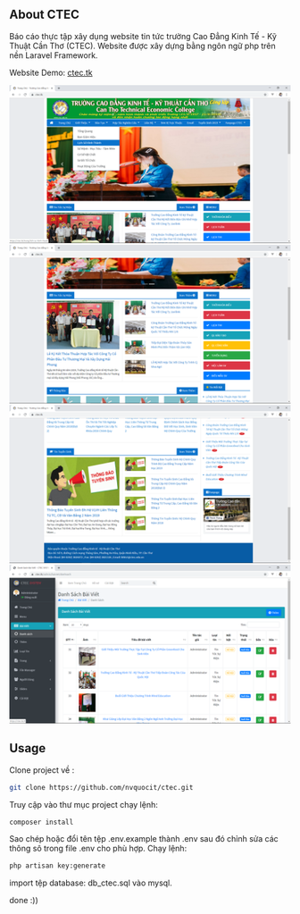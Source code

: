## About CTEC

Báo cáo thực tập xây dụng website tin tức trường Cao Đẳng Kinh Tế - Kỹ Thuật Cần Thơ (CTEC). Website được xây dựng bằng ngôn ngữ php trên nền Laravel Framework.

Website Demo: <a href="https://ctec.tk">ctec.tk</a>

  <img src="https://raw.githubusercontent.com/nvquocit/ctec/master/pic_1.png" alt="ScreenShot">
  
  
  <img src="https://raw.githubusercontent.com/nvquocit/ctec/master/pic_2.png" alt="ScreenShot">
  
  
  <img src="https://raw.githubusercontent.com/nvquocit/ctec/master/pic_3.png" alt="ScreenShot">


  <img src="https://raw.githubusercontent.com/nvquocit/ctec/master/pic_4.png" alt="ScreenShot">

## Usage

Clone project về :

```bash
git clone https://github.com/nvquocit/ctec.git
```

Truy cập vào thư mục project chạy lệnh:

```bash
composer install
```

Sao chép hoặc đổi tên tệp .env.example thành .env sau đó chỉnh sửa các thông sô trong file .env cho phù hợp.
Chạy lệnh:

```bash
php artisan key:generate
```

import tệp database: db_ctec.sql vào mysql.

done :))
